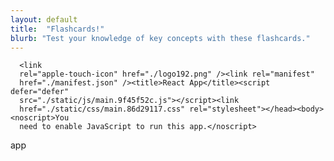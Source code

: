 ```yaml
---
layout: default
title:  "Flashcards!"
blurb: "Test your knowledge of key concepts with these flashcards."
---
```

      
      
      <link
      rel="apple-touch-icon" href="./logo192.png" /><link rel="manifest"
      href="./manifest.json" /><title>React App</title><script defer="defer"
      src="./static/js/main.9f45f52c.js"></script><link
      href="./static/css/main.86d29117.css" rel="stylesheet"></head><body><noscript>You
      need to enable JavaScript to run this app.</noscript>
app
    <div id="app" class="app"
      data-param='{ "fid" : { "$in" : [1,2,3,4,5,6,7,8,9,10,11,12,14,13,14] } }'></div>


